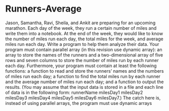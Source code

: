 # Runners-Average
Jason, Samantha, Ravi, Sheila, and Ankit are preparing for an upcoming marathon. Each day of the week, they run a certain number of miles and write them into a notebook. At the end of the week, they would like to know the number of miles run each day, the total miles for the week, and average miles run each day. Write a program to help them analyze their data. Your program must contain parallel array (in this revision use dynamic array): an array to store the names of the runners and a two-dimensional array of five rows and seven columns to store the number of miles run by each runner each day. Furthermore, your program must contain at least the following functions: a function to read and store the runners’ names and the numbers of miles run each day; a function to find the total miles run by each runner and the average number of miles run each day; and a function to output the results. (You may assume that the input data is stored in a file and each line of data is in the following form: runnerName milesDay1 milesDay2 milesDay3 milesDay4 milesDay5 milesDay6 milesDay7.) The catch here is, instead of using parallel arrays, the program must use dynamic arrays
